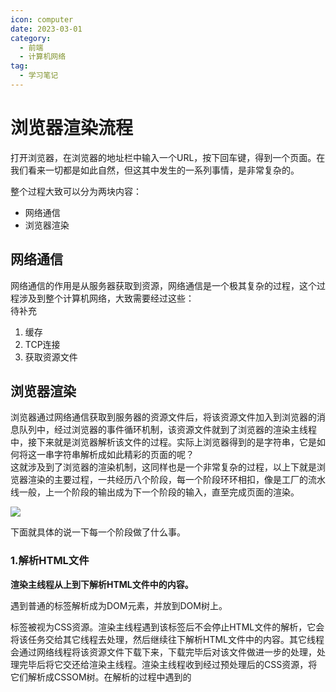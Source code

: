 ```yaml
---
icon: computer
date: 2023-03-01
category:
  - 前端
  - 计算机网络
tag:
  - 学习笔记
---
```


# 浏览器渲染流程

打开浏览器，在浏览器的地址栏中输入一个URL，按下回车键，得到一个页面。在我们看来一切都是如此自然，但这其中发生的一系列事情，是非常复杂的。

整个过程大致可以分为两块内容：

- 网络通信
- 浏览器渲染

## 网络通信
网络通信的作用是从服务器获取到资源，网络通信是一个极其复杂的过程，这个过程涉及到整个计算机网络，大致需要经过这些：<br />待补充

1. 缓存
2. TCP连接
3. 获取资源文件

## 浏览器渲染
浏览器通过网络通信获取到服务器的资源文件后，将该资源文件加入到浏览器的消息队列中，经过浏览器的事件循环机制，该资源文件就到了浏览器的渲染主线程中，接下来就是浏览器解析该文件的过程。实际上浏览器得到的是字符串，它是如何将这一串字符串解析成如此精彩的页面的呢？<br />这就涉及到了浏览器的渲染机制，这同样也是一个非常复杂的过程，以上下就是浏览器渲染的主要过程，一共经历八个阶段，每一个阶段环环相扣，像是工厂的流水线一般，上一个阶段的输出成为下一个阶段的输入，直至完成页面的渲染。

![](https://cdn.nlark.com/yuque/0/2023/jpeg/22090223/1677675559565-ccf66ec5-9d43-4de0-b8cf-6a26692fe147.jpeg)

下面就具体的说一下每一个阶段做了什么事。


### 1.解析HTML文件
**渲染主线程从上到下解析HTML文件中的内容。**

遇到普通的标签解析成为DOM元素，并放到DOM树上。

<link>标签被视为CSS资源。渲染主线程遇到该标签后不会停止HTML文件的解析，它会将该任务交给其它线程去处理，然后继续往下解析HTML文件中的内容。其它线程会通过网络线程将该资源文件下载下来，下载完毕后对该文件做进一步的处理，处理完毕后将它交还给渲染主线程。渲染主线程收到经过预处理后的CSS资源，将它们解析成CSSOM树。在解析的过程中遇到的<style>标签以及行内的样式也会被解析成CSSOM树。

渲染主线程在解析的过程中如果遇到了<script>标签会停止对HTML文档的解析，如果该标签中的内容需要下载，也会通过网络线程去下载该资源文件，并且开始执行该文件中的内容。至于为什么需要执行解析，而与CSS相关的资源不会暂停解析，是因为scrip标签中有可能涉及到对DOM的操作。

经过该过程后会得到DOM树和CSSOM树。

### 2.计算样式
在这个阶段，DOM树和CSSOM树中的DOM节点和CSS样式会相应的结合，并完成最终样式的计算，生成一颗带有样式的DOM树。

经过该过程后会得到一个带有样式的DOM树


### 3.生成布局树
**在这个阶段，会根据带有样式的DOM树，遍历树上的每一个节点，完成布局的过程，生成一颗布局树**。主要的操作是：

- 计算每个节点的集合信息（宽、高、包含块的信息）
- 把相对单位转换成绝对单位（我的理解是把我们可以理解的单位转换成浏览器可以认识的单位）
- 在需要的地方生成匿名行盒或者匿名块盒
- 加入伪元素（如before、after等）
- 将带有display:none的节点元素从布局树上删除

经过该过程后会得到一个布局树，也就是Layout树

### 4.分层
**在这个阶段，浏览器会根据布局树生成以及自己复杂的策略，进行分层处理。将布局树上的内容分布在不同的层面上。**

为什么要分层？分层的好处是什么？

分层的好处是性能上的提升。假设不进行分层处理，所有的元素信息都在同一层上，那么某一个元素发生改变的时候，会影响到该页面的所有其它元素。如果进行一个分层的处理，那么只能影响到该层中的内容。

最常见的分层就是侧边的滚动条。在下拉页面的时候，这个滚动条是无时无刻的都会发生变化的，不进行分层处理结果可想而知。

分层的行为是浏览器根据自己的策略进行的，也可以通过CSS样式告诉浏览器，这个元素将来可能会发生变动，进行分层。

```css
div{
  will-change: contents;
} 
```
该过程结束后会得到不同层级以及每个层级上不同的信息。

### 5.绘制指令
**在这个阶段，会根据每一层中的信息来生成绘制指令集。**

什么是绘制指令集？就是许许多多绘制指令的集合

什么是绘制指令？绘制指令详细的告诉浏览器在哪一个位置，需要从哪里开始，画一个多大的元素，这个元素的颜色是什么、边框是怎么样的...

该过程结束后每一层中都会有绘制指令集


### 6.分块
**该过成将每一层中的区域划分成多块。**

在这个过程中，渲染主线程将每个图层中的信息交给合成线程处理。至此浏览器的渲染主线程完成了它的所有任务，接下来的任务交给了其它地方处理。

分块有什么好处？

浏览器会优先处理视口区域内的块内容，让我们可以见到的区域渲染的优先等级提高，让我们的可是范围内的内容更快的完成渲染。

该过程结束后每一层中都有了区域的划分


### 7.光栅化
**该过程中，浏览器的合成线程将每个块信息交给GPU进程处理**

该过程的结果就是得到一块块的位图信息（像素信息）



### 8.画
合成线程得到每一块位图信息后，会根据每一块位图的信息生成指引信息，指引信息标识出每个位图应该画到屏幕的哪个位置（其中考虑了节点元素的缩放、旋转等变形）

正因为变形等操作发生在画的阶段，不发生在渲染主线程，而是发生在合成线程中，所以这就是transform的效率高的本质原因。

最终合成线程把指引信息交给GPU进程，由GPU进程调用GPU硬件，完成图形的绘制，最终成像。
